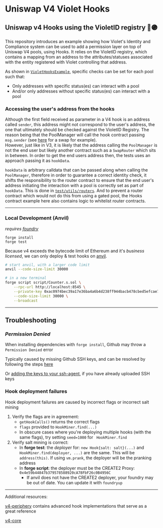 # Uniswap V4 Violet Hooks
## **Uniswap v4 Hooks using the VioletID registry 🦄🟣**

This repository introduces an example showing how Violet's Identity and Compliance system can be used to add a permission layer on top of Uniswap V4 pools, using Hooks.
It relies on the VioletID registry, which contains a mapping from an address to the attributes/statuses associated with the entity registered with Violet controlling that address.

As shown in [`VioletHooksExample`](src/VioletHooksExample.sol), specific checks can be set for each pool such that:
- Only addresses with specific status(es) can interact with a pool
- And/or only addresses without specific status(es) can interact with a pool

### Accessing the user's address from the hooks

Although the first field received as parameter in a V4 hook is an address called `sender`, this address might not correspond to the user's address, the one that ultimately should be checked against the VioletID Registry. The reason being that the PoolManager will call the hook contract passing `msg.sender` (see [here](https://github.com/Uniswap/v4-core/blob/5fb47b1d659a4ca91b6077a94d56221e806d7c82/src/PoolManager.sol#L251) for a swap for example).
<br/>However, just like in V3, it is likely that the address calling the `PoolManager` is not the end user but likely another contract such as a `SwapRouter` which sits in between.
In order to get the end users address then, the tests uses an approach passing it as `hookData`.

`hookData` is arbitrary calldata that can be passed along when calling the `PoolManager`, therefore in order to guarantee a correct identity check, it shifts the responsibility to the router contract to ensure that the end user's address initiating the interaction with a pool is correctly set as part of `hookData`. This is done in [`test/utils/routers`](test/utils/routers). And to prevent a router contract which would not do this from using a gated pool, the Hooks contract example here also contains logic to whitelist router contracts.


---

### Local Development (Anvil)

*requires [foundry](https://book.getfoundry.sh)*

```
forge install
forge test
```

Because v4 exceeds the bytecode limit of Ethereum and it's *business licensed*, we can only deploy & test hooks on [anvil](https://book.getfoundry.sh/anvil/).

```bash
# start anvil, with a larger code limit
anvil --code-size-limit 30000

# in a new terminal
forge script script/Counter.s.sol \
    --rpc-url http://localhost:8545 \
    --private-key 0xac0974bec39a17e36ba4a6b4d238ff944bacb478cbed5efcae784d7bf4f2ff80 \
    --code-size-limit 30000 \
    --broadcast
```

---

## Troubleshooting


### *Permission Denied*

When installing dependencies with `forge install`, Github may throw a `Permission Denied` error

Typically caused by missing Github SSH keys, and can be resolved by following the steps [here](https://docs.github.com/en/github/authenticating-to-github/connecting-to-github-with-ssh)

Or [adding the keys to your ssh-agent](https://docs.github.com/en/authentication/connecting-to-github-with-ssh/generating-a-new-ssh-key-and-adding-it-to-the-ssh-agent#adding-your-ssh-key-to-the-ssh-agent), if you have already uploaded SSH keys

### Hook deployment failures

Hook deployment failures are caused by incorrect flags or incorrect salt mining

1. Verify the flags are in agreement:
    * `getHookCalls()` returns the correct flags
    * `flags` provided to `HookMiner.find(...)`
    * In obscure cases where you're deploying multiple hooks (with the same flags), try setting `seed=1000` for ` HookMiner.find`
2. Verify salt mining is correct:
    * In **forge test**: the *deploye*r for: `new Hook{salt: salt}(...)` and `HookMiner.find(deployer, ...)` are the same. This will be `address(this)`. If using `vm.prank`, the deployer will be the pranking address
    * In **forge script**: the deployer must be the CREATE2 Proxy: `0x4e59b44847b379578588920cA78FbF26c0B4956C`
        * If anvil does not have the CREATE2 deployer, your foundry may be out of date. You can update it with `foundryup`

---

Additional resources:

[v4-periphery](https://github.com/uniswap/v4-periphery) contains advanced hook implementations that serve as a great reference

[v4-core](https://github.com/uniswap/v4-core)
